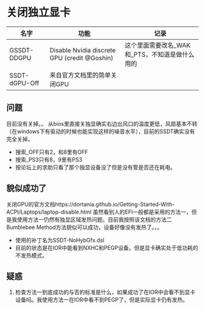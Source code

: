 # 关闭独立显卡
|名字|功能|记录|
|-|-|-|
|GSSDT-DDGPU|Disable Nvidia discrete GPU (credit @Goshin)|这个里面需要改名_WAK和_PTS，不知道是做什么用的|
|SSDT-dGPU-Off|来自官方文档里的简单关闭GPU|

## 问题
目前没有关掉。。
从bios里直接关独显确实右边出风口的温度更低，风扇基本不转（在windows下有驱动的时候也能实现这样的噪音水平），目前的SSDT确实没有完全关掉。
* 搜索_OFF只有2，和8里有OFF
* 搜索_PS3只有8，9里有PS3
* 按论坛上的求助只看了那个独显设备没了但是没有管是否还在耗电。
## 貌似成功了
关闭GPU的官方文档https://dortania.github.io/Getting-Started-With-ACPI/Laptops/laptop-disable.html
虽然看别人的EFI一般都是采用的方法一，但是我使用方法一仍然有独显区域发热问题。目前我按照该文档的方法二Bumblebee Method方法貌似可以成功，设备好像没有发热了。。。
* 使用的补丁名为SSDT-NoHybGfx.dsl
* 目前的状态是在IOR中能看到NXHC和PEGP设备。但是显卡确实处于低功耗的不发热模式。
## 疑惑
1. 检查方法一到底成功的与否的标准是什么，如果成功了在IOR中会看不到显卡设备吗。我使用方法一在IOR中看不到PEGP了，但是实际显卡仍有发热。

